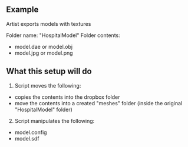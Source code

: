 ## Example

Artist exports models with textures

Folder name: "HospitalModel"
Folder contents:
- model.dae or model.obj
- model.jpg or model.png

## What this setup will do

1. Script moves the following:
- copies the contents into the dropbox folder
- move the contents into a created "meshes" folder (inside the original "HospitalModel" folder)

2. Script manipulates the following:
- model.config
- model.sdf